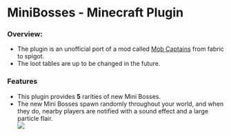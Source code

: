# MiniBosses - Minecraft Plugin

### Overview:
- The plugin is an unofficial port of a mod called [Mob Captains](https://modrinth.com/datapack/mob-captains) from fabric to spigot.
- The loot tables are up to be changed in the future.

### Features
- This plugin provides **5** rarities of new Mini Bosses.
- The new Mini Bosses spawn randomly throughout your world, and when they do, nearby players are notified with a sound effect and a large particle flair.  
![](https://imgur.com/qJHHakq.png)